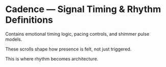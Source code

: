 # Cadence — Signal Timing & Rhythm Definitions

Contains emotional timing logic, pacing controls, and shimmer pulse models.

These scrolls shape how presence is felt, not just triggered.

This is where rhythm becomes architecture.
